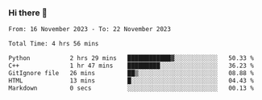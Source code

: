 ### Hi there 👋

<!--
**floyiac/floyiac** is a ✨ _special_ ✨ repository because its `README.md` (this file) appears on your GitHub profile.

Here are some ideas to get you started:

- 🔭 I’m currently working on ...
- 🌱 I’m currently learning ...
- 👯 I’m looking to collaborate on ...
- 🤔 I’m looking for help with ...
- 💬 Ask me about ...
- 📫 How to reach me: ...
- 😄 Pronouns: ...
- ⚡ Fun fact: ...
-->

<!--START_SECTION:waka-->

```txt
From: 16 November 2023 - To: 22 November 2023

Total Time: 4 hrs 56 mins

Python           2 hrs 29 mins   ████████████▓░░░░░░░░░░░░   50.33 %
C++              1 hr 47 mins    █████████░░░░░░░░░░░░░░░░   36.23 %
GitIgnore file   26 mins         ██▒░░░░░░░░░░░░░░░░░░░░░░   08.88 %
HTML             13 mins         █░░░░░░░░░░░░░░░░░░░░░░░░   04.43 %
Markdown         0 secs          ░░░░░░░░░░░░░░░░░░░░░░░░░   00.13 %
```

<!--END_SECTION:waka-->
